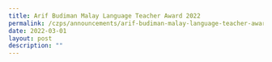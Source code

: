 ```yaml
---
title: Arif Budiman Malay Language Teacher Award 2022
permalink: /czps/announcements/arif-budiman-malay-language-teacher-award-2022/
date: 2022-03-01
layout: post
description: ""
---
```

